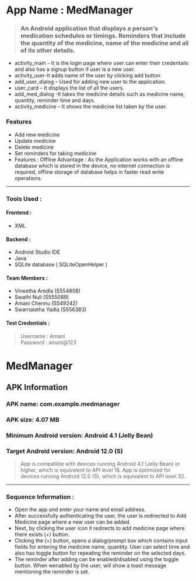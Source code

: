 # App Name : MedManager
> ### An Android application that displays a person's medication schedules or timings. Reminders that include the quantity of the medicine, name of the medicine and all of its other details.

* activity_main - It is the login page where user can enter their credentails and also has a signup button if user is a new user.
* activity_user-It adds name of the user by clicking add button 
* add_user_dialog – Used for adding new user to the application.
* user_card – It displays the list of all the users.
* add_med_dialog -It takes the medicine details such as medicine name, quantity, reminder time and days.
* activity_medicine – It shows the medicine list taken by the user.


### Features
 * Add new medicine
 * Update medicine
 * Delete medicine
 * Set reminders for taking medicine
 * Features : Offline Advantage : As the Application works with an offline database which is stored in the device, no internet connection is required, offline storage      of database helps in faster read write operations.

---
### Tools Used :
#### Frontend :
  * XML
#### Backend :
  * Android Studio IDE
  * Java 
  * SQLite database ( SQLiteOpenHelper )


#### Team Members :
 * Vineetha Aredla (S554808)
 * Swathi Nuli (S555089)
 * Amani Chennu (S549242)
 * Swarnalatha Yadla (S556383)

#### Test Credentials :
> Username : Amani <br>
> Password : amani@123

# MedManager

## APK Information

### APK name: com.example.medmanager
### APK size: 4.07 MB
### Minimum Android version: Android 4.1 (Jelly Bean)
### Target Android version: Android 12.0 (S)

> App is compatible with devices running Android 4.1 (Jelly Bean) or higher, which is equivalent to API level 16.
> App is optimized for devices running Android 12.0 (S), which is equivalent to API level 32.

---
### Sequence Information :
 * Open the app and enter your name and email address.
 * After successfully authenticating the user, the user is redirected to Add Medicine page where a new user can be added.
 * Next, by clicking the user icon it redirects to add medicine page where there exists (+) button.
 * Clicking the (+) button, opens a dialog/prompt box which contains input fields for entering the medicine name, quantity. User can select time and also has toggle       button for repeating the reminder on the selected days.
 * The reminder after adding can be enabled/disabled using the toggle button. When wenabled by the user, will show a toast message mentioning the reminder is set.

